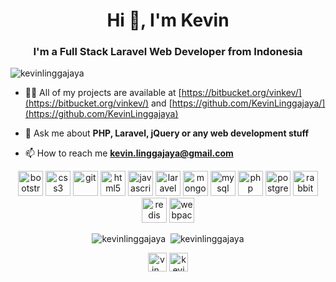 <h1 align="center">Hi 👋, I'm Kevin</h1>
<h3 align="center">I'm a Full Stack Laravel Web Developer from Indonesia</h3>

<p align="left"> <img src="https://komarev.com/ghpvc/?username=kevinlinggajaya" alt="kevinlinggajaya" /> </p>

- 👨‍💻 All of my projects are available at [https://bitbucket.org/vinkev/](https://bitbucket.org/vinkev/) and [https://github.com/KevinLinggajaya/](https://github.com/KevinLinggajaya)

- 💬 Ask me about **PHP, Laravel, jQuery or any web development stuff**

- 📫 How to reach me **kevin.linggajaya@gmail.com**

<p align="center"><img src="https://devicons.github.io/devicon/devicon.git/icons/bootstrap/bootstrap-plain.svg" alt="bootstrap" width="40" height="40"/> <img src="https://devicons.github.io/devicon/devicon.git/icons/css3/css3-original-wordmark.svg" alt="css3" width="40" height="40"/> <img src="https://www.vectorlogo.zone/logos/git-scm/git-scm-icon.svg" alt="git" width="40" height="40"/> <img src="https://devicons.github.io/devicon/devicon.git/icons/html5/html5-original-wordmark.svg" alt="html5" width="40" height="40"/> <img src="https://devicons.github.io/devicon/devicon.git/icons/javascript/javascript-original.svg" alt="javascript" width="40" height="40"/> <img src="https://devicons.github.io/devicon/devicon.git/icons/laravel/laravel-plain-wordmark.svg" alt="laravel" width="40" height="40"/> <img src="https://devicons.github.io/devicon/devicon.git/icons/mongodb/mongodb-original-wordmark.svg" alt="mongodb" width="40" height="40"/> <img src="https://devicons.github.io/devicon/devicon.git/icons/mysql/mysql-original-wordmark.svg" alt="mysql" width="40" height="40"/> <img src="https://devicons.github.io/devicon/devicon.git/icons/php/php-original.svg" alt="php" width="40" height="40"/> <img src="https://devicons.github.io/devicon/devicon.git/icons/postgresql/postgresql-original-wordmark.svg" alt="postgresql" width="40" height="40"/> <img src="https://www.vectorlogo.zone/logos/rabbitmq/rabbitmq-icon.svg" alt="rabbitMQ" width="40" height="40"/> <img src="https://devicons.github.io/devicon/devicon.git/icons/redis/redis-original-wordmark.svg" alt="redis" width="40" height="40"/> <img src="https://devicons.github.io/devicon/devicon.git/icons/webpack/webpack-original.svg" alt="webpack" width="40" height="40"/></p>

<p align="center"><img src="https://github-readme-stats.vercel.app/api/top-langs/?username=kevinlinggajaya&layout=compact" alt="kevinlinggajaya" />
 &nbsp;<img src="https://github-readme-stats.vercel.app/api?username=kevinlinggajaya&show_icons=true&count_private=true" alt="kevinlinggajaya" /></p>

<p align="center">
<a href="https://twitter.com/vin_kev" target="blank"><img align="center" src="https://cdn.jsdelivr.net/npm/simple-icons@3.0.1/icons/twitter.svg" alt="vin_kev" height="30" width="30" /></a>
<a href="https://linkedin.com/in/kevinlinggajaya" target="blank"><img align="center" src="https://cdn.jsdelivr.net/npm/simple-icons@3.0.1/icons/linkedin.svg" alt="kevinlinggajaya" height="30" width="30" /></a>
</p>
